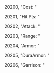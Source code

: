﻿20200, "Cost: "

20201, "Hit Pts: "

20202, "Attack: "

20203, "Range: "

20204, "Armor: "

20205, "DuraArmor: "

20206, "Garrison: "

